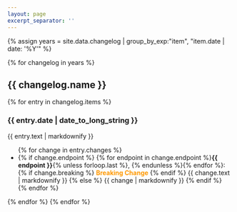 ```yaml
---
layout: page
excerpt_separator: ''
---
```


<style>
.changelog-breaking { color: #FF9800; font-weight: bold; }
</style>

{% assign years = site.data.changelog | group_by_exp:"item", "item.date | date: '%Y'" %}

{% for changelog in years %}
## {{ changelog.name }}

{% for entry in changelog.items %}
### {{ entry.date | date_to_long_string }}
{{ entry.text | markdownify }}
<ul>
    {% for change in entry.changes %}
        <li>
            {% if change.endpoint %}
                {% for endpoint in change.endpoint %}<strong>{{ endpoint }}</strong>{% unless forloop.last %}, {% endunless %}{% endfor %}:
                {% if change.breaking %}
                    <span class="changelog-breaking">Breaking Change</span>  
                {% endif %}
                {{ change.text | markdownify }}
            {% else %}
                {{ change | markdownify }}
            {% endif %}
        </li>
    {% endfor %}    
</ul>
{% endfor %}
{% endfor %}
    